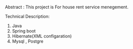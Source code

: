 Abstract : 
This project is For house rent service menegement. 

Technical Description:
1. Java
2. Spring boot
3. Hibernate(XML configaration)
4. Mysql , Postgre

